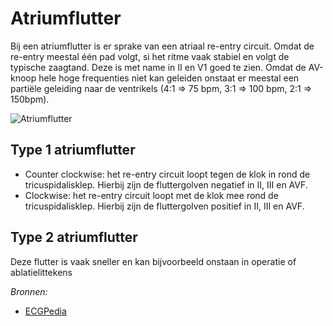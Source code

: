 # Atriumflutter
Bij een atriumflutter is er sprake van een atriaal re-entry circuit. Omdat de re-entry meestal één pad volgt, si het ritme vaak stabiel en volgt de typische zaagtand. Deze is met name in II en V1 goed te zien. Omdat de AV-knoop hele hoge frequenties niet kan geleiden onstaat er meestal een partiële geleiding naar de ventrikels (4:1 => 75 bpm, 3:1 => 100 bpm, 2:1 => 150bpm).

![Atriumflutter](http://nl.ecgpedia.org/images/8/85/Rhythm_atrial_flutter1.png)

## Type 1 atriumflutter
- Counter clockwise: het re-entry circuit loopt tegen de klok in rond de tricuspidalisklep. Hierbij zijn de fluttergolven negatief in II, III en AVF.
- Clockwise: het re-entry circuit loopt met de klok mee rond de tricuspidalisklep. Hierbij zijn de fluttergolven positief in II, III en AVF.

## Type 2 atriumflutter
Deze flutter is vaak sneller en kan bijvoorbeeld onstaan in operatie of ablatielittekens

_Bronnen:_
- [ECGPedia](http://nl.ecgpedia.org/wiki/Boezemflutter)
